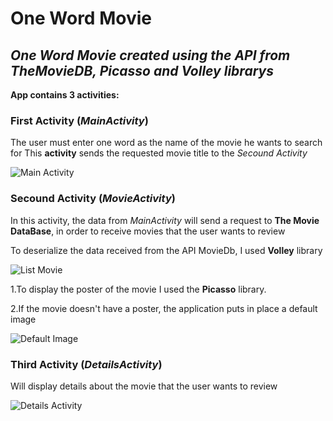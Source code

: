 # **One Word Movie**

## *One Word Movie created using the API from TheMovieDB, Picasso and Volley librarys*

**App contains 3 activities:**

### **First Activity (*MainActivity*)**
The user must enter one word as the name of the movie he wants to search for
This **activity** sends the requested movie title to the *Secound Activity*

![**Main Activity**](https://user-images.githubusercontent.com/35422422/66703768-a126ff00-ed1e-11e9-909c-dc36c8145478.png)

### **Secound Activity (*MovieActivity*)**
In this activity, the data from *MainActivity* will send a request to **The Movie DataBase**, in order to receive movies that the user wants to review

To deserialize the data received from the API MovieDb, I used **Volley** library

![**List Movie**](https://user-images.githubusercontent.com/35422422/66703814-34603480-ed1f-11e9-8ecd-a2ad5033669a.jpg)

1.To display the poster of the movie I used the **Picasso** library.

2.If the movie doesn't have a poster, the application puts in place a default image

![**Default Image**](https://user-images.githubusercontent.com/35422422/66704431-b30ba080-ed24-11e9-8654-4b556e6f19c0.png)


### **Third Activity (*DetailsActivity*)**

Will display details about the movie that the user wants to review

![**Details Activity**](https://user-images.githubusercontent.com/35422422/66704591-fb778e00-ed25-11e9-8f30-fb9e86b783ff.png)

